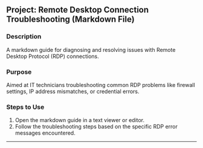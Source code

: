 ## Project: Remote Desktop Connection Troubleshooting (Markdown File)

### Description
A markdown guide for diagnosing and resolving issues with Remote Desktop Protocol (RDP) connections.

### Purpose
Aimed at IT technicians troubleshooting common RDP problems like firewall settings, IP address mismatches, or credential errors.

### Steps to Use
1. Open the markdown guide in a text viewer or editor.
2. Follow the troubleshooting steps based on the specific RDP error messages encountered.

---